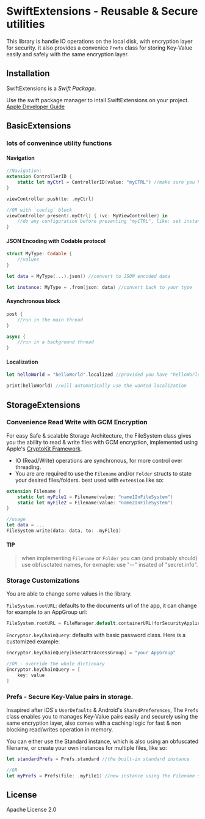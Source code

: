 # SwiftExtensions - Reusable & Secure utilities 

This library is handle IO operations on the local disk, with encryption layer for security. it also provides a convenice `Prefs` class for storing Key-Value easily and safely with the same encryption layer.

## Installation
SwiftExtensions is a *Swift Package*. 

Use the swift package manager to intall SwiftExtensions on your project. [Apple Developer Guide](https://developer.apple.com/documentation/xcode/adding_package_dependencies_to_your_app)

## BasicExtensions 

### lots of convenince utility functions

#### Navigation
```swift
//Navigation:
extension ControllerID {
	static let myCtrl = ControllerID(value: "myCTRL") //make sure you have added "myCTRL" in the Storyboard
}

viewController.push(to: .myCtrl)

//OR with `config` block
viewController.present(.myCtrl) { (vc: MyViewController) in 
	//do any configuration before presenting "myCTRL", like: set instance variables
}
```

#### JSON Encoding with Codable protocol
```swift
struct MyType: Codable { 
	//values
}

let data = MyType(...).json() //convert to JSON encoded data

let instance: MyType = .from(json: data) //convert back to your type
```

#### Asynchronous block  
```swift
post {
	//run in the main thread
}

async {
	//run in a background thread
}
```

#### Localization
```swift
let helloWorld = "helloWorld".localized //provided you have "helloWorld" key in Localizable.string files"

print(helloWorld) //will automatically use the wanted localization

```

## StorageExtensions

### Convenience Read Write with GCM Encryption 
For easy Safe & scalable Storage Architecture, the FileSystem class gives you the ability to read & write files with GCM encryption, implemented using Apple's [CryptoKit Framework](https://developer.apple.com/documentation/cryptokit). 

- IO (Read/Write) operations are synchronous, for more control over threading.
- You are are required to use the `Filename` and/or `Folder` structs to state your desired files/folders. best used with `extension` like so:
```swift
extension Filename {
	static let myFile1 = Filename(value: "name1InFileSystem")
	static let myFile2 = Filename(value: "name2InFileSystem")
}

//usage
let data = ...
FileSystem.write(data: data, to: .myFile1)
```

#### TIP
> when implementing `Filename` or `Folder` you can (and probably should) use obfusctated names, for exmaple: use "--" insated of "secret.info".

### Storage Customizations
You are able to change some values in the library.

`FileSystem.rootURL`: defaults to the documents url of the app, it can change for example to an AppGroup url: 

```swift
FileSystem.rootURL = FileManager.default.containerURL(forSecurityApplicationGroupIdentifier: "your AppGroup")
```

`Encryptor.keyChainQuery`: defaults with basic password class. Here is a customized example:

```swift
Encryptor.keyChainQuery[kSecAttrAccessGroup] = "your AppGroup"

//OR - override the whole dictionary
Encryptor.keyChainQuery = [
	key: value
]
```


### Prefs - Secure Key-Value pairs in storage. 
Insapired after iOS's `UserDefaults` & Android's `SharedPreferences`, The `Prefs` class enables you to manages Key-Value pairs easily and securely using the same encryption layer, also comes with a caching logic for fast & non blocking read/writes operation in memory.

You can either use the Standard instance, which is also using an obfuscated filename, or create your own instances for multiple files, like so:

```swift
let standardPrefs = Prefs.standard //the built-in standard instance 

//OR
let myPrefs = Prefs(file: .myFile1) //new instance using the Filename struct
```

## License
Apache License 2.0
